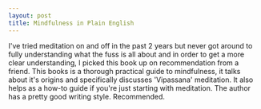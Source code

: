 ```yaml
---
layout: post
title: Mindfulness in Plain English
---
```


I've tried meditation on and off in the past 2 years but never got around to fully understanding what the fuss is all about and in order to get a more clear understanding, I picked this book up on recommendation from a friend. This books is a thorough practical guide to mindfulness, it talks about it's origins and specifically discusses 'Vipassana' meditation. It also helps as a how-to guide if you're just starting with meditation. The author has a pretty good writing style. Recommended.
